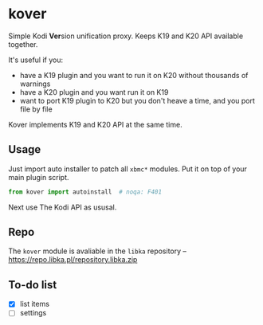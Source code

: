 # kover

Simple Kodi **Ver**sion unification proxy. Keeps K19 and K20 API available together.

It's useful if you:

- have a K19 plugin and you want to run it on K20 without thousands of warnings
- have a K20 plugin and you want run it on K19
- want to port K19 plugin to K20 but you don't heave a time, and you port file by file

Kover implements K19 and K20 API at the same time.


## Usage

Just import auto installer to patch all `xbmc*` modules. Put it on top of your main plugin script.
```python
from kover import autoinstall  # noqa: F401
```

Next use The Kodi API as ususal.


## Repo

The `kover` module is avaliable in the `libka` repository – https://repo.libka.pl/repository.libka.zip


## To-do list

- [x] list items
- [ ] settings
